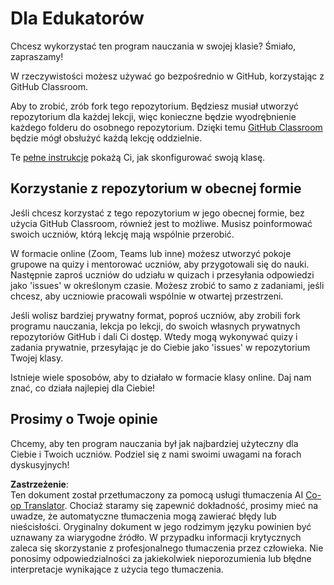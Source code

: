<!--
CO_OP_TRANSLATOR_METADATA:
{
  "original_hash": "a094ef9927883de1cfcee51dbd143381",
  "translation_date": "2025-08-24T10:49:27+00:00",
  "source_file": "lessons/0-course-setup/for-teachers.md",
  "language_code": "pl"
}
-->
# Dla Edukatorów

Chcesz wykorzystać ten program nauczania w swojej klasie? Śmiało, zapraszamy!

W rzeczywistości możesz używać go bezpośrednio w GitHub, korzystając z GitHub Classroom.

Aby to zrobić, zrób fork tego repozytorium. Będziesz musiał utworzyć repozytorium dla każdej lekcji, więc konieczne będzie wyodrębnienie każdego folderu do osobnego repozytorium. Dzięki temu [GitHub Classroom](https://classroom.github.com/classrooms) będzie mógł obsłużyć każdą lekcję oddzielnie.

Te [pełne instrukcje](https://github.blog/2020-03-18-set-up-your-digital-classroom-with-github-classroom/) pokażą Ci, jak skonfigurować swoją klasę.

## Korzystanie z repozytorium w obecnej formie

Jeśli chcesz korzystać z tego repozytorium w jego obecnej formie, bez użycia GitHub Classroom, również jest to możliwe. Musisz poinformować swoich uczniów, którą lekcję mają wspólnie przerobić.

W formacie online (Zoom, Teams lub inne) możesz utworzyć pokoje grupowe na quizy i mentorować uczniów, aby przygotowali się do nauki. Następnie zaproś uczniów do udziału w quizach i przesyłania odpowiedzi jako 'issues' w określonym czasie. Możesz zrobić to samo z zadaniami, jeśli chcesz, aby uczniowie pracowali wspólnie w otwartej przestrzeni.

Jeśli wolisz bardziej prywatny format, poproś uczniów, aby zrobili fork programu nauczania, lekcja po lekcji, do swoich własnych prywatnych repozytoriów GitHub i dali Ci dostęp. Wtedy mogą wykonywać quizy i zadania prywatnie, przesyłając je do Ciebie jako 'issues' w repozytorium Twojej klasy.

Istnieje wiele sposobów, aby to działało w formacie klasy online. Daj nam znać, co działa najlepiej dla Ciebie!

## Prosimy o Twoje opinie

Chcemy, aby ten program nauczania był jak najbardziej użyteczny dla Ciebie i Twoich uczniów. Podziel się z nami swoimi uwagami na forach dyskusyjnych!

**Zastrzeżenie**:  
Ten dokument został przetłumaczony za pomocą usługi tłumaczenia AI [Co-op Translator](https://github.com/Azure/co-op-translator). Chociaż staramy się zapewnić dokładność, prosimy mieć na uwadze, że automatyczne tłumaczenia mogą zawierać błędy lub nieścisłości. Oryginalny dokument w jego rodzimym języku powinien być uznawany za wiarygodne źródło. W przypadku informacji krytycznych zaleca się skorzystanie z profesjonalnego tłumaczenia przez człowieka. Nie ponosimy odpowiedzialności za jakiekolwiek nieporozumienia lub błędne interpretacje wynikające z użycia tego tłumaczenia.